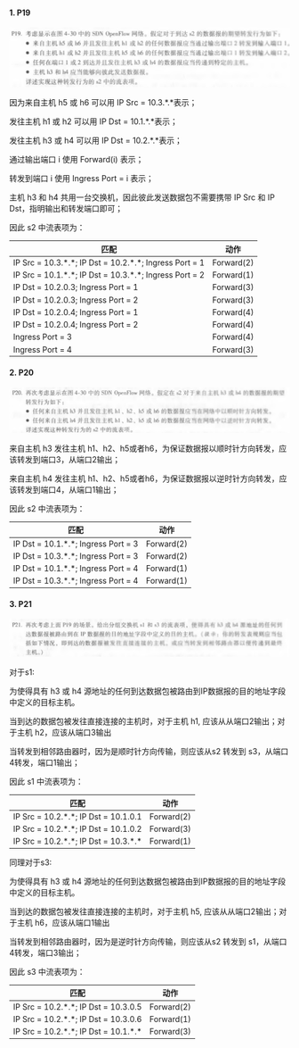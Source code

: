 #### 1. P19

![P19](P19.png)

因为来自主机 h5 或 h6 可以用 IP Src = 10.3.\*.\*表示；

发往主机 h1 或 h2 可以用 IP Dst = 10.1.\*.\*表示；

发往主机 h3 或 h4 可以用 IP Dst = 10.2.\*.\*表示；

通过输出端口 i 使用 Forward(i) 表示；

转发到端口 i 使用 Ingress Port = i 表示；

主机 h3 和 h4 共用一台交换机，因此彼此发送数据包不需要携带 IP Src 和 IP Dst，指明输出和转发端口即可；

因此 s2 中流表项为：

| 匹配                                                       | 动作       |
| ---------------------------------------------------------- | ---------- |
| IP Src = 10.3.\*.\*; IP Dst = 10.2.\*.\*; Ingress Port = 1 | Forward(2) |
| IP Src = 10.1.\*.\*; IP Dst = 10.3.\*.\*; Ingress Port = 2 | Forward(1) |
| IP Dst = 10.2.0.3; Ingress Port = 1                        | Forward(3) |
| IP Dst = 10.2.0.3; Ingress Port = 2                        | Forward(3) |
| IP Dst = 10.2.0.4; Ingress Port = 1                        | Forward(4) |
| IP Dst = 10.2.0.4; Ingress Port = 2                        | Forward(4) |
| Ingress Port = 3                                           | Forward(4) |
| Ingress Port = 4                                           | Forward(3) |



#### 2. P20

![P20](P20.png)

来自主机 h3 发往主机 h1、h2、h5或者h6，为保证数据报以顺时针方向转发，应该转发到端口3，从端口2输出；

来自主机 h4 发往主机 h1、h2、h5或者h6，为保证数据报以逆时针方向转发，应该转发到端口4，从端口1输出；

因此 s2 中流表项为：

| 匹配                                  | 动作       |
| ------------------------------------- | ---------- |
| IP Dst = 10.1.\*.\*; Ingress Port = 3 | Forward(2) |
| IP Dst = 10.3.\*.\*; Ingress Port = 3 | Forward(2) |
| IP Dst = 10.1.\*.\*; Ingress Port = 4 | Forward(1) |
| IP Dst = 10.3.\*.\*; Ingress Port = 4 | Forward(1) |




#### 3. P21

![P21](P21.png)

对于s1:

为使得具有 h3 或 h4 源地址的任何到达数据包被路由到IP数据报的目的地址字段中定义的目标主机。

当到达的数据包被发往直接连接的主机时，对于主机 h1, 应该从从端口2输出；对于主机 h2，应该从端口3输出

当转发到相邻路由器时，因为是顺时针方向传输，则应该从s2 转发到 s3，从端口4转发，端口1输出；

因此 s1 中流表项为：

| 匹配                                     | 动作       |
| ---------------------------------------- | ---------- |
| IP Src = 10.2.\*.\*; IP Dst = 10.1.0.1   | Forward(2) |
| IP Src = 10.2.\*.\*; IP Dst = 10.1.0.2   | Forward(3) |
| IP Src = 10.2.\*.\*; IP Dst = 10.3.\*.\* | Forward(1) |



同理对于s3:

为使得具有 h3 或 h4 源地址的任何到达数据包被路由到IP数据报的目的地址字段中定义的目标主机。

当到达的数据包被发往直接连接的主机时，对于主机 h5, 应该从从端口2输出；对于主机 h6，应该从端口1输出

当转发到相邻路由器时，因为是逆时针方向传输，则应该从s2 转发到 s1，从端口4转发，端口3输出；

因此 s3 中流表项为：

| 匹配                                     | 动作       |
| ---------------------------------------- | ---------- |
| IP Src = 10.2.\*.\*; IP Dst = 10.3.0.5   | Forward(2) |
| IP Src = 10.2.\*.\*; IP Dst = 10.3.0.6   | Forward(1) |
| IP Src = 10.2.\*.\*; IP Dst = 10.1.\*.\* | Forward(3) |


